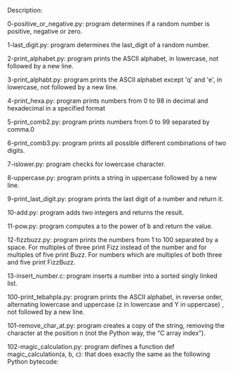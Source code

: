 Description:

0-positive_or_negative.py: program determines if a random number is positive, negative or zero.

1-last_digit.py: program determines the last_digit of a random number.

2-print_alphabet.py: program prints the ASCII alphabet, in lowercase, not followed by a new line.

3-print_alphabt.py: program prints the ASCII alphabet except 'q' and 'e', in lowercase, not followed by a new line.

4-print_hexa.py: program prints numbers from 0 to 98 in decimal and hexadecimal in  a specified format

5-print_comb2.py: program prints numbers from 0 to 99 separated by comma.0

6-print_comb3.py: program prints all possible different combinations of two digits.

7-islower.py: program checks for lowercase character.

8-uppercase.py: program prints a string in uppercase followed by a new line.

9-print_last_digit.py: program prints the last digit of a number and return it.

10-add.py: program adds two integers and returns the result.

11-pow.py: program computes a to the power of b and return the value.

12-fizzbuzz.py: program prints the numbers from 1 to 100 separated by a space. For multiples of three print Fizz instead of the number and for multiples of five print Buzz. For numbers which are multiples of both three and five print FizzBuzz.

13-insert_number.c: program inserts a number into a sorted singly linked list.

100-print_tebahpla.py: program prints the ASCII alphabet, in reverse order, alternating lowercase and uppercase (z in lowercase and Y in uppercase) , not followed by a new line.

101-remove_char_at.py: program creates a copy of the string, removing the character at the position n (not the Python way, the “C array index”).

102-magic_calculation.py: program defines a function def magic_calculation(a, b, c): that does exactly the same as the following Python bytecode:

